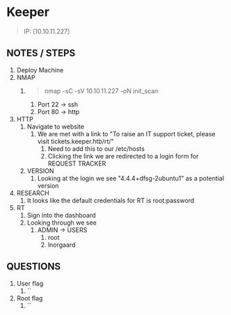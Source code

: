 # Keeper

> IP: [10.10.11.227]

## NOTES / STEPS

1. Deploy Machine
2. NMAP
   1. > nmap -sC -sV 10.10.11.227 -oN init_scan
      1. Port 22 -> ssh
      2. Port 80 -> http
3. HTTP 
   1. Navigate to website
      1. We are met with a link to "To raise an IT support ticket, please visit tickets.keeper.htb/rt/"
         1. Need to add this to our /etc/hosts
         2. Clicking the link we are redirected to a login form for REQUEST TRACKER
   2. VERSION
      1. Looking at the login we see "4.4.4+dfsg-2ubuntu1" as a potential version
4. RESEARCH
   1. It looks like the default credentials for RT is root:password
5. RT
   1. Sign into the dashboard
   2. Looking through we see
      1. ADMIN -> USERS
         1. root
         2. lnorgaard

## QUESTIONS

1. User flag
   1. ``
2. Root flag
   1. ``
